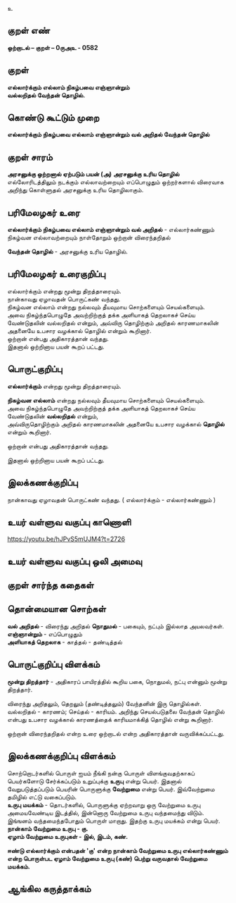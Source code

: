 உ

## குறள் எண் 

**ஒற்றாடல் – குறள் – 0ருஅஉ - 0582**  

## குறள் 

**எல்லார்க்கும் எல்லாம் நிகழ்பவை எஞ்ஞான்றும்  
வல்லறிதல் வேந்தன் தொழில்.**  

## கொண்டு கூட்டும் முறை

**எல்லார்க்கும் நிகழ்பவை எல்லாம் எஞ்ஞான்றும் வல் அறிதல் வேந்தன் தொழில்**

## குறள் சாரம் 

**அரசனுக்கு ஒற்றனால் ஏற்படும் பயன் (அ) அரசனுக்கு உரிய தொழில்**  
எல்லோரிடத்திலும் நடக்கும் எல்லாவற்றையும் எப்பொழுதும் ஒற்றர்களால் விரைவாக அறிந்து கொள்ளுதல் அரசனுக்கு உரிய தொழிலாகும்.  

## பரிமேலழகர் உரை

**எல்லார்க்கும் நிகழ்பவை எல்லாம் எஞ்ஞான்றும் வல் அறிதல்** - எல்லார்கண்ணும் நிகழ்வன எல்லாவற்றையும் நாள்தோறும் ஒற்றான் விரைந்தறிதல்  

**வேந்தன் தொழில்** - அரசனுக்கு உரிய தொழில். 

## பரிமேலழகர் உரைகுறிப்பு   

எல்லார்க்கும் என்றது மூன்று திறத்தாரையும்.  
நான்காவது ஏழாவதன் பொருட்கண் வந்தது.  
நிகழ்வன எல்லாம் என்றது நல்லவும் தீயவுமாய சொற்களையும் செயல்களையும்.  
அவை நிகழ்ந்தபொழுதே அவற்றிற்குத் தக்க அளியாகத் தெறலாகச் செய்ய வேண்டுதலின் வல்லறிதல் என்றும், அவ்விரு தொழிற்கும் அறிதல் காரணமாகலின் அதனையே உபசார வழக்கால் தொழில் என்றும் கூறினார்.   
ஒற்றான் என்பது அதிகாரத்தான் வந்தது.  
இதனால் ஒற்றினாய பயன் கூறப் பட்டது.     

## பொருட்குறிப்பு 

**எல்லார்க்கும்** என்றது மூன்று திறத்தாரையும்.  
 
**நிகழ்வன எல்லாம்** என்றது நல்லவும் தீயவுமாய சொற்களையும் செயல்களையும்.  
அவை நிகழ்ந்தபொழுதே அவற்றிற்குத் தக்க அளியாகத் தெறலாகச் செய்ய வேண்டுதலின் **வல்லறிதல்** என்றும்,   
அவ்விருதொழிற்கும் அறிதல் காரணமாகலின் அதனையே உபசார வழக்கால் **தொழில்** என்றும் கூறினார்.     

ஒற்றான் என்பது அதிகாரத்தான் வந்தது.    

இதனால் ஒற்றினாய பயன் கூறப் பட்டது.    

## இலக்கணக்குறிப்பு  

நான்காவது ஏழாவதன் பொருட்கண் வந்தது.   ( எல்லார்க்கும் - எல்லார்கண்ணும் )

## உயர் வள்ளுவ வகுப்பு காணொளி

https://youtu.be/hJPvS5mUJM4?t=2726 

## உயர் வள்ளுவ வகுப்பு ஒலி அமைவு 

 
## குறள் சார்ந்த கதைகள் 

   
## தொன்மையான சொற்கள்

**வல் அறிதல்** - விரைந்து அறிதல்
**நொதுமல்** - பகையும், நட்பும் இல்லாத அயலவர்கள்.    
**எஞ்ஞான்றும்** - எப்பொழுதும்   
**அளியாகத் தெறலாக** - காத்தல் - தண்டித்தல் 

## பொருட்குறிப்பு விளக்கம்

**மூன்று திறத்தார்** - அதிகாரப் பாயிரத்தில் கூறிய பகை, நொதுமல், நட்பு என்னும் மூன்று திறத்தார்.  

விரைந்து அறிதலும், தெறலும் (தண்டித்தலும்) வேந்தனின் இரு தொழில்கள்.  
வல்லறிதல் - காரணம்; செய்தல் - காரியம். அறிந்து செயல்படுதலை வேந்தன் தொழில் என்பது உபசார வழக்கால் காரணத்தைக் காரியமாக்கித் தொழில் என்று கூறினார். 

ஒற்றான் விரைந்தறிதல் என்ற உரை ஒற்றாடல் என்ற அதிகாரத்தான் வருவிக்கப்பட்டது. 

## இலக்கணக்குறிப்பு விளக்கம்

சொற்றொடர்களில் பொருள் ஐயம் நீங்கி நன்கு பொருள் விளங்குவதற்காகப் பெயர்களோடு சேர்க்கப்படும் உறுப்புக்கு **உருபு** என்று பெயர். இதனால் வேறுபடுத்தப்படும் பெயரின் பொருளுக்கு **வேற்றுமை** என்று பெயர். இவ்வேற்றுமை தமிழில் எட்டு வகைப்படும்.         
**உருபு மயக்கம்** - தொடர்களில்,  பொருளுக்கு ஏற்றவாறு ஒரு வேற்றுமை உருபு அமையவேண்டிய இடத்தில், இன்னொரு வேற்றுமை உருபு வந்தமைந்து விடும். இங்ஙனம் வந்தமைந்தபோதும் பொருள் மாறாது. இதற்கு உருபு மயக்கம் என்று பெயர்.      
**நான்காம் வேற்றுமை உருபு - கு.**                
**ஏழாம் வேற்றுமை உருபுகள் - இல், இடம், கண்.**          

**ஈண்டு எல்லார்க்கும் என்பதன் 'கு' என்ற நான்காம் வேற்றுமை உருபு எல்லார்கண்ணும் என்ற பொருள்பட ஏழாம் வேற்றுமை உருபு (கண்) பெற்று வருவதால் வேற்றுமை மயக்கம்.**

## ஆங்கில கருத்தாக்கம் 


